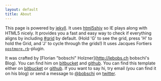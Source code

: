 ```yaml
---
layout: default
title: About
---
```


This page is powered by [jekyll](http://jekyllrb.com/). It uses [html5shiv](http://code.google.com/p/html5shiv/) so IE plays along with HTML5 nicely. It provides you a fast and easy way to check if everything aligns by including [#grid](http://www.hashgrid.com/) by default. (Hold 'G' to see the grid, press 'H' to hold the Grid, and 'J' to cycle through the grids!) It uses Jacques Fortiers [`postmore.rb`](http://www.jacquesf.com/2011/03/creating-excerpts-in-jekyll-with-wordpress-style-more-html-comments/)-plugin.

It was crafted by [Florian "bobschi" Holzner](http://lebobs.ch bobschi's Blog). You can find him on [bitbucket](https://bitbucket.org/bobschi/) and [github](https://github.com/bobschi). You can find this template either on [bitbucket](https://bitbucket.org/bobschi/html5-jekyll-template) or [github](https://github.com/bobschi/html5-jekyll-template). If you want to say hi, try email (you can find it on his blog) or send a message to [@bobschi](https://twitter.com/bobschi) on [twitter](https://twitter.com/).


